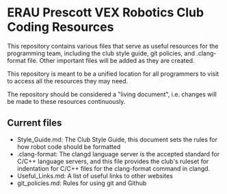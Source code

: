 # ERAU Prescott VEX Robotics Club Coding Resources

This repository contains various files that serve as useful resources for the
programming team, including the club style guide, git policies, and
.clang-format file.
Other important files will be added as they are created.

This repository is meant to be a unified location for all programmers to visit
to access all the resources they may need.

The repository should be considered a "living document", i.e. changes will be
made to these resources continuously.

## Current files

- Style_Guide.md:
  The Club Style Guide, this document sets the rules for how robot code should
  be formatted
- .clang-format:
  The clangd language server is the accepted standard for C/C++ language
  servers, and this file provides the club's ruleset for indentation for C/C++
  files for the clang-format command in clangd.
- Useful_Links.md:
  A list of useful links to other websites
- git_policies.md:
  Rules for using git and Github